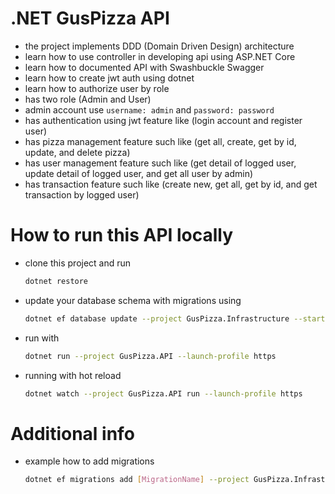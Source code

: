 # .NET GusPizza API

- the project implements DDD (Domain Driven Design) architecture
- learn how to use controller in developing api using ASP.NET Core
- learn how to documented API with Swashbuckle Swagger
- learn how to create jwt auth using dotnet
- learn how to authorize user by role
- has two role (Admin and User)
- admin account use `username: admin` and `password: password`
- has authentication using jwt feature like (login account and register user)
- has pizza management feature such like (get all, create, get by id, update, and delete pizza)
- has user management feature such like (get detail of logged user, update detail of logged user, and get all user by admin)
- has transaction feature such like (create new, get all, get by id, and get transaction by logged user)

# How to run this API locally

- clone this project and run

  ```bash
  dotnet restore
  ```

- update your database schema with migrations using

  ```bash
  dotnet ef database update --project GusPizza.Infrastructure --startup-project GusPizza.API
  ```

- run with

  ```bash
  dotnet run --project GusPizza.API --launch-profile https
  ```

- running with hot reload

  ```bash
  dotnet watch --project GusPizza.API run --launch-profile https
  ```

# Additional info

- example how to add migrations

  ```bash
  dotnet ef migrations add [MigrationName] --project GusPizza.Infrastructure --startup-project GusPizza.API
  ```
